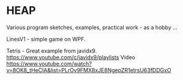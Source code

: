 # HEAP
Various program sketches, examples, practical work - as a hobby ...

LinesV1 - simple game on WPF.

Tetris -
Great example from javidx9. https://www.youtube.com/c/javidx9/playlists
Video https://www.youtube.com/watch?v=8OK8_tHeCIA&list=PLrOv9FMX8xJE8NgepZR1etrsU63fDDGxO


